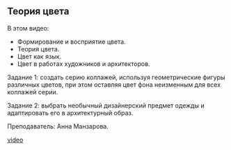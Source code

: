## Теория цвета

В этом видео:

- Формирование и восприятие цвета.
- Теория цвета.
- Цвет как язык.
- Цвет в работах художников и архитекторов.

Задание 1: создать серию коллажей, используя геометрические фигуры различных цветов, при этом оставляя цвет фона неизменным для всех коллажей серии.  

Задание 2: выбрать необычный дизайнерский предмет одежды и адаптировать его в архитектурный образ.

Преподаватель: Анна Манзарова.

[video](https://player.softculture.cc/embed/ICL/ICL_3.27.06_L1_Color_Theory)
